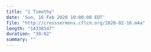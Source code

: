 ```yaml
---
title: "1 Timothy"
date: 'Sun, 16 Feb 2020 10:00:00 EDT'
file: "http://crosssermons.cflcn.org/2020-02-16.m4a"
length: "14338547"
duration: "30:02"
summary: ""
---
```

